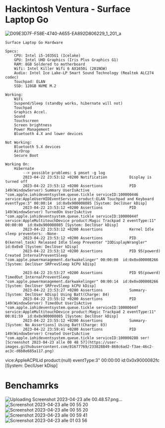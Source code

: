 # Hackintosh Ventura - Surface Laptop Go
![D09E3D7F-F58E-4740-A655-EA892D806229_1_201_a](https://user-images.githubusercontent.com/81677769/232604708-fa58a97c-e912-446c-8cca-060ff9e421c8.jpeg)

	Surface Laptop Go Hardware
	
	Specs:
		CPU: Intel i5-1035G1 (Icelake)
		GPU: Intel UHD Graphics (Iris Plus Graphics G1)
		RAM: 8GB Soldered to motherboard
		Wifi: Intel Killer Wifi 6 AX1650i (201NGW)
		Audio: Intel Ice Lake-LP Smart Sound Technology (Realtek ALC274 codec)
		Touchpad: ELAN
		SSD: 128GB NVME M.2

	Working:
		WiFi
		Suspend/Sleep (standby works, hibernate will not)
		Touchpad
		Graphics Accel.
		Sound
		Touchscreen
		Screen brightness
		Power Management
		Bluetooth 4.X and lower devices
		
	Not Working:
		Bluetooth 5.X devices
		AirDrop
 		Secure Boot

	Working On:
		Hibernate
			--> possible problems: $ pmset -g log
			2023-04-22 23:53:12 +0200 Notification        	Display is turned off 
			2023-04-22 23:53:12 +0200 Assertions          	PID 149(WindowServer) Summary UserIsActive "com.apple.iohideventsystem.queue.tickle serviceID:100000446 service:AppleUserHIDEventService product:ELAN Touchpad and Keyboard eventType:3" 00:00:14  id:0x0x900008085 [System: DeclUser kDisp]
			2023-04-22 23:53:12 +0200 Assertions          	PID 149(WindowServer) TurnedOn UserIsActive "com.apple.iohideventsystem.queue.tickle serviceID:10000044f service:AppleMultitouchDevice product:Magic Trackpad 2 eventType:11" 00:00:00  id:0x0x900008085 [System: DeclUser kDisp]          
			2023-04-22 23:53:12 +0200 Assertions          	Kernel Idle sleep preventers: -None-          
			2023-04-22 23:53:12 +0200 Assertions          	PID 0(kernel_task) Released Idle Sleep Preventer "IODisplayWrangler"  id:0x0x0 [System: DeclUser kDisp]          
			2023-04-22 23:53:12 +0200 Assertions          	PID 95(powerd) Created InternalPreventSleep "com.apple.powermanagement.darkwakelinger" 00:00:00  id:0x0xd00008266 [System: DeclUser SRPrevSleep kCPU kDisp]  
			
			2023-04-22 23:53:27 +0200 Assertions          	PID 95(powerd) TimedOut InternalPreventSleep "com.apple.powermanagement.darkwakelinger" 00:00:14  id:0x0xd00008266 [System: DeclUser SRPrevSleep kCPU kDisp]          
			2023-04-22 23:53:27 +0200 Assertions          	Summary- [System: DeclUser kDisp] Using Batt(Charge: 84)          
			2023-04-22 23:55:12 +0200 Assertions          	PID 149(WindowServer) TimedOut UserIsActive "com.apple.iohideventsystem.queue.tickle serviceID:10000044f service:AppleMultitouchDevice product:Magic Trackpad 2 eventType:11" 00:01:59  id:0x0x900008085 [System: DeclUser kDisp]          
			2023-04-22 23:55:12 +0200 Assertions          	Summary- [System: No Assertions] Using Batt(Charge: 83)          
			2023-04-22 23:59:41 +0200 Assertions          	PID 149(WindowServer) Created UserIsActive "com.apple.iohideventsystem.queue.tickle serviceID:100000280 ser![Screenshot 2023-04-23 alle 00 48 57](https://user-images.githubusercontent.com/81677769/233828849-868c6ad2-f3ae-46c2-ac3c-d6b8e685a117.png)
vice:AppleACPILid product:(null) eventType:3" 00:00:00  id:0x0x9000082fc [System: DeclUser kDisp]          

# Benchamrks
![Uploading Screenshot 2023-04-23 alle 00.48.57.png…]()
![Screenshot 2023-04-23 alle 00 55 20](https://user-images.githubusercontent.com/81677769/233828867-58d5880b-e0f3-4780-a05b-a4097b39ab55.png)
![Screenshot 2023-04-23 alle 00 55 20](https://user-images.githubusercontent.com/81677769/233828880-69d24916-d923-4604-b3ce-c6fb31b81d62.png)
![Screenshot 2023-04-23 alle 00 59 41](https://user-images.githubusercontent.com/81677769/233828894-3c32b087-c062-4f25-8af4-f71119ca446b.png)
![Screenshot 2023-04-23 alle 01 03 56](https://user-images.githubusercontent.com/81677769/233828899-0b1f77b9-fcbc-4440-8099-34d9383c322d.png)
